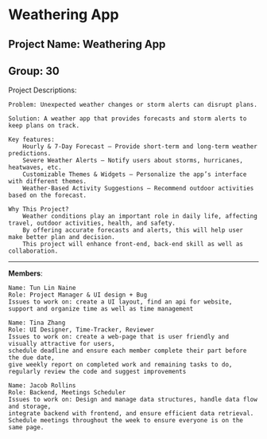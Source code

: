 # **Weathering App**

## **Project Name:** Weathering App  
## **Group:** 30  
Project Descriptions: 

    Problem: Unexpected weather changes or storm alerts can disrupt plans.
    
    Solution: A weather app that provides forecasts and storm alerts to keep plans on track.
    
    Key features:
        Hourly & 7-Day Forecast – Provide short-term and long-term weather predictions.
        Severe Weather Alerts – Notify users about storms, hurricanes, heatwaves, etc.
        Customizable Themes & Widgets – Personalize the app’s interface with different themes.
        Weather-Based Activity Suggestions – Recommend outdoor activities based on the forecast.
    
    Why This Project?
        Weather conditions play an important role in daily life, affecting travel, outdoor activities, health, and safety. 
        By offering accurate forecasts and alerts, this will help user make better plan and decision. 
        This project will enhance front-end, back-end skill as well as collaboration.
---

**Members**: 

    Name: Tun Lin Naine
    Role: Project Manager & UI design + Bug
    Issues to work on: create a UI layout, find an api for website, support and organize time as well as time management

    Name: Tina Zhang
    Role: UI Designer, Time-Tracker, Reviewer
    Issues to work on: create a web-page that is user friendly and visually attractive for users,
    schedule deadline and ensure each member complete their part before the due date,
    give weekly report on completed work and remaining tasks to do, regularly review the code and suggest improvements

    Name: Jacob Rollins
    Role: Backend, Meetings Scheduler
    Issues to work on: Design and manage data structures, handle data flow and storage, 
    integrate backend with frontend, and ensure efficient data retrieval. 
    Schedule meetings throughout the week to ensure everyone is on the same page.

    

